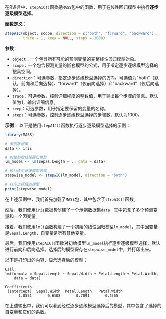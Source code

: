 在R语言中，`stepAIC()`函数是`MASS`包中的函数，用于在线性回归模型中执行**逐步逐级模型选择**。

**函数定义**：
```R
stepAIC(object, scope, direction = c("both", "forward", "backward"),
        trace = 1, keep = NULL, steps = 1000)
```

**参数**：
- `object`：一个包含所有可能的预测变量的完整线性回归模型对象。
- `scope`：一个包含预测变量的嵌套模型的公式，用于指定逐步逐级模型选择的搜索空间。
- `direction`：可选参数，指定逐步逐级模型选择的方向。可选值为"both"（默认，前向和后向选择）、"forward"（仅前向选择）和"backward"（仅后向选择）。
- `trace`：可选参数，控制详细程度的整数值，用于输出每个步骤的信息。默认值为1，输出详细信息。
- `keep`：可选参数，用于指定要保留的变量的名称。
- `steps`：可选参数，控制逐步逐级模型选择的步骤数，默认为1000。

**示例**：
以下是使用`stepAIC()`函数执行逐步逐级模型选择的示例：

```R
library(MASS)

# 示例数据集
data <- iris

# 构建初始线性回归模型
lm_model <- lm(Sepal.Length ~ ., data = data)

# 执行逐步逐级模型选择
stepwise_model <- stepAIC(lm_model, direction = "both")

# 打印选择后的模型
print(stepwise_model)
```

在上述示例中，我们首先加载了`MASS`包，其中包含了`stepAIC()`函数。

然后，我们使用`iris`数据集创建了一个示例数据集`data`，其中包含了多个预测变量和一个因变量。

接着，我们使用`lm()`函数构建了一个初始的线性回归模型`lm_model`，其中因变量是`Sepal.Length`，自变量是所有其他变量。

最后，我们使用`stepAIC()`函数对初始模型`lm_model`执行逐步逐级模型选择，默认进行前向和后向选择。选择后的模型保存在`stepwise_model`中，并打印出来。

以下是打印出的内容，显示选择后的模型：

```
Call:
lm(formula = Sepal.Length ~ Sepal.Width + Petal.Length + Petal.Width, 
    data = data)

Coefficients:
 (Intercept)  Sepal.Width  Petal.Length   Petal.Width  
      1.8551       0.6508       0.7091      -0.5565  
```

在上述输出中，我们可以看到经过逐步逐级模型选择后的模型，其中包含了选择的自变量和它们的系数。